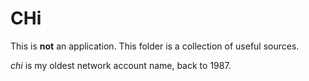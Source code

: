 # CHi

This is **not** an application. This folder is a collection
of useful sources.

*chi* is my oldest network account name, back to 1987.